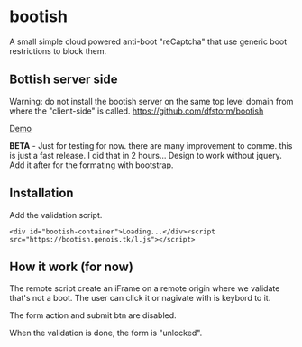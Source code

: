 # bootish
A small simple cloud powered anti-boot "reCaptcha" that use generic boot restrictions to block them.

## Bottish server side
Warning: do not install the bootish server on the same top level domain from where the "client-side" is called.
https://github.com/dfstorm/bootish

[Demo](https://bootish.genois.tk/exemple/)

**BETA** - Just for testing for now. there are many improvement to comme. this is just a fast release. I did that in 2 hours... Design to work without jquery. Add it after for the formating with bootstrap.

## Installation

Add the validation script.
```
<div id="bootish-container">Loading...</div><script src="https://bootish.genois.tk/l.js"></script>
```

## How it work (for now)

The remote script create an iFrame on a remote origin where we validate that's not a boot. The user can click it or nagivate with is keybord to it.

The form action and submit btn are disabled.

When the validation is done, the form is "unlocked".
